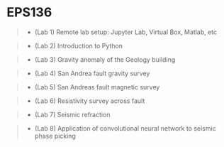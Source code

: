 # EPS136
 
> - (Lab 1) Remote lab setup: Jupyter Lab, Virtual Box, Matlab, etc

> - (Lab 2) Introduction to Python 

> - (Lab 3) Gravity anomaly of the Geology building

> - (Lab 4) San Andrea fault gravity survey

> - (Lab 5) San Andreas fault magnetic survey

> - (Lab 6) Resistivity survey across fault

> - (Lab 7) Seismic refraction 

> - (Lab 8) Application of convolutional neural network to seismic phase picking 
